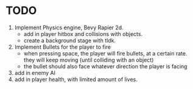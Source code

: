# TODO 
1. Implement Physics engine, Bevy Rapier 2d. 
    - add in player hitbox and collisions with objects.
    - create a background stage with tldk.
2. Implement Bullets for the player to fire
    - when pressing space, the player will fire bullets, at a certain rate. they will keep moving (until colliding with an object)
    - the bullet should also face whatever direction the player is facing
3. add in enemy AI
4. add in player health, with limited amount of lives.

